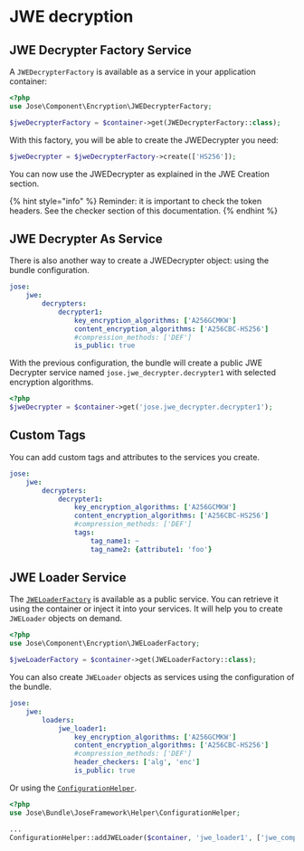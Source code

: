 # JWE decryption

## JWE Decrypter Factory Service

A `JWEDecrypterFactory` is available as a service in your application container:

```php
<?php
use Jose\Component\Encryption\JWEDecrypterFactory;

$jweDecrypterFactory = $container->get(JWEDecrypterFactory::class);
```

With this factory, you will be able to create the JWEDecrypter you need:

```php
$jweDecrypter = $jweDecrypterFactory->create(['HS256']);
```

You can now use the JWEDecrypter as explained in the JWE Creation section.

{% hint style="info" %}
Reminder: it is important to check the token headers. See the checker section of this documentation.
{% endhint %}

## JWE Decrypter As Service

There is also another way to create a JWEDecrypter object: using the bundle configuration.

```yaml
jose:
    jwe:
        decrypters:
            decrypter1:
                key_encryption_algorithms: ['A256GCMKW']
                content_encryption_algorithms: ['A256CBC-HS256']
                #compression_methods: ['DEF']
                is_public: true
```

With the previous configuration, the bundle will create a public JWE Decrypter service named `jose.jwe_decrypter.decrypter1` with selected encryption algorithms.

```php
<?php
$jweDecrypter = $container->get('jose.jwe_decrypter.decrypter1');
```

## Custom Tags

You can add custom tags and attributes to the services you create.

```yaml
jose:
    jwe:
        decrypters:
            decrypter1:
                key_encryption_algorithms: ['A256GCMKW']
                content_encryption_algorithms: ['A256CBC-HS256']
                #compression_methods: ['DEF']
                tags:
                    tag_name1: ~
                    tag_name2: {attribute1: 'foo'}
```

## JWE Loader Service

The [`JWELoaderFactory`](../../the-components/encrypted-tokens-jwe/jwe-loading.md) is available as a public service. You can retrieve it using the container or inject it into your services. It will help you to create `JWELoader` objects on demand.

```php
<?php
use Jose\Component\Encryption\JWELoaderFactory;

$jweLoaderFactory = $container->get(JWELoaderFactory::class);
```

You can also create `JWELoader` objects as services using the configuration of the bundle.

```yaml
jose:
    jwe:
        loaders:
            jwe_loader1:
                key_encryption_algorithms: ['A256GCMKW']
                content_encryption_algorithms: ['A256CBC-HS256']
                #compression_methods: ['DEF']
                header_checkers: ['alg', 'enc']
                is_public: true
```

Or using the [`ConfigurationHelper`](../configuration-helper.md).

```php
<?php
use Jose\Bundle\JoseFramework\Helper\ConfigurationHelper;

...
ConfigurationHelper::addJWELoader($container, 'jwe_loader1', ['jwe_compact'], ['A256GCMKW'], ['A256CBC-HS256'], ['DEF'], ['alg', 'enc'], true);
```
